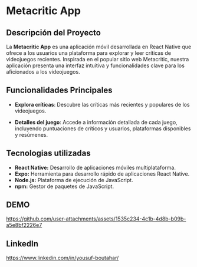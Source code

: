 # Metacritic App

## Descripción del Proyecto

La **Metacritic App** es una aplicación móvil desarrollada en React Native que ofrece a los usuarios una plataforma para explorar y leer críticas de videojuegos recientes. Inspirada en el popular sitio web Metacritic, nuestra aplicación presenta una interfaz intuitiva y funcionalidades clave para los aficionados a los videojuegos.

## Funcionalidades Principales

- **Explora críticas**: Descubre las críticas más recientes y populares de los videojuegos.
  
- **Detalles del juego**: Accede a información detallada de cada juego, incluyendo puntuaciones de críticos y usuarios, plataformas disponibles y resúmenes.


## Tecnologias utilizadas
- **React Native:** Desarrollo de aplicaciones móviles multiplataforma.
- **Expo:** Herramienta para desarrollo rápido de aplicaciones React Native.
- **Node.js:** Plataforma de ejecución de JavaScript.
- **npm:** Gestor de paquetes de JavaScript.

## DEMO

https://github.com/user-attachments/assets/1535c234-4c1b-4d8b-b09b-a5e8bf2226e7


## LinkedIn

https://www.linkedin.com/in/yousuf-boutahar/
